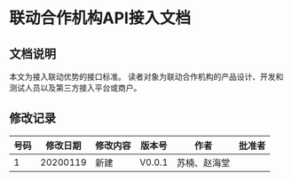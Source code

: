 # 联动合作机构API接入文档

## 文档说明
本文为接入联动优势的接口标准。
读者对象为联动合作机构的产品设计、开发和测试人员以及第三方接入平台或商户。

## 修改记录
|号码|修改日期|修改内容|版本号|作者|批准者|
|---|---|---|---|---|---|
|1|20200119|新建|V0.0.1|苏楠、赵海堂||
